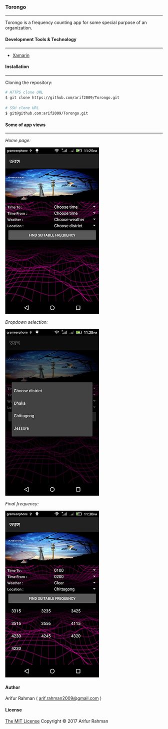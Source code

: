 ### Torongo
---
Torongo is a frequency counting app for some special purpose of an organization.

#### Development Tools & Technology
---
* [Xamarin](https://www.xamarin.com/)

#### Installation
---
Cloning the repository:

```bash
# HTTPS clone URL
$ git clone https://github.com/arif2009/Torongo.git

# SSH clone URL
$ git@github.com:arif2009/Torongo.git
```

#### Some of app views
---
*Home page:*

![alt text](https://github.com/arif2009/Torongo/blob/master/screenshots/1_Home.png "Home Page")

*Dropdown selection:*

![alt text](https://github.com/arif2009/Torongo/blob/master/screenshots/2_Select.png "Dropdown selection")

*Final frequency:*

![alt text](https://github.com/arif2009/Torongo/blob/master/screenshots/3_Result.png "Final frequency")

#### Author
Arifur Rahman ( arif.rahman2009@gmail.com )

#### License
<a href="https://opensource.org/licenses/MIT">The MIT License</a> Copyright &copy; 2017 Arifur Rahman